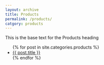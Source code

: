 ```yaml
---
layout: archive
title: Products
permalink: /products/
catgory: products
---
```


This is the base text for the Products heading 

<!-- <ul>
  	{% for post in site.categories.products %}
 	<li><span>{{ post.date | date_to_string }}</span> &nbsp; <a href="{{ post.url }}">{{ post.title }}</a></li>
	{% endfor %}
</ul> -->

<!-- Used for writing out all of the relevent posts in a list -->
<ul>
  	{% for post in site.categories.products %}
 	<li><a href="{{ post.url }}">{{ post.title }}</a></li>
	{% endfor %}
</ul>
